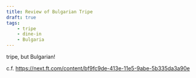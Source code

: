 ```yaml
---
title: Review of Bulgarian Tripe
draft: true
tags:
    - tripe
    - dine-in
    - Bulgaria
---
```


tripe, but Bulgarian!

c.f. https://next.ft.com/content/bf9fc9de-413e-11e5-9abe-5b335da3a90e
